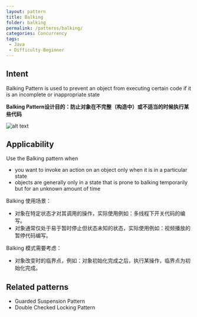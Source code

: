 ```yaml
---
layout: pattern
title: Balking
folder: balking
permalink: /patterns/balking/
categories: Concurrency
tags:
 - Java
 - Difficulty-Beginner
---
```


## Intent
Balking Pattern is used to prevent an object from executing certain code if it is an
incomplete or inappropriate state

**Balking Pattern设计目的：防止对象在不完整（构造中）或不适当的时候执行某些代码**

![alt text](./etc/balking.png "Balking")

## Applicability
Use the Balking pattern when

* you want to invoke an action on an object only when it is in a particular state
* objects are generally only in a state that is prone to balking temporarily
but for an unknown amount of time

Balking 使用场景：

* 对象在特定状态才对其调用的操作，实际使用例如：多线程下开关代码的编写。
* 对象通常仅处于易于暂时停止但状态未知的状态，实际使用例如：视频播放的暂停代码编写。

Balking 模式需要考虑：

* 对象改变时的临界点，例如：对象初始化完成之后，执行某操作，临界点为初始化完成。



## Related patterns
* Guarded Suspension Pattern
* Double Checked Locking Pattern
